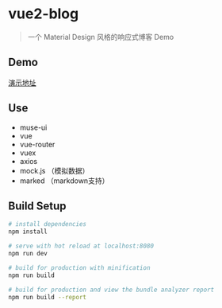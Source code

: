 # vue2-blog
> 一个 Material Design 风格的响应式博客 Demo

## Demo
[演示地址](https://barrychen.cn:5000)

## Use
- muse-ui
- vue
- vue-router
- vuex
- axios
- mock.js （模拟数据）
- marked （markdown支持）

## Build Setup
``` bash
# install dependencies
npm install

# serve with hot reload at localhost:8080
npm run dev

# build for production with minification
npm run build

# build for production and view the bundle analyzer report
npm run build --report
```
